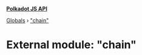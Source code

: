 **[Polkadot JS API](../README.md)**

[Globals](../globals.md) › ["chain"](_chain_.md)

# External module: "chain"